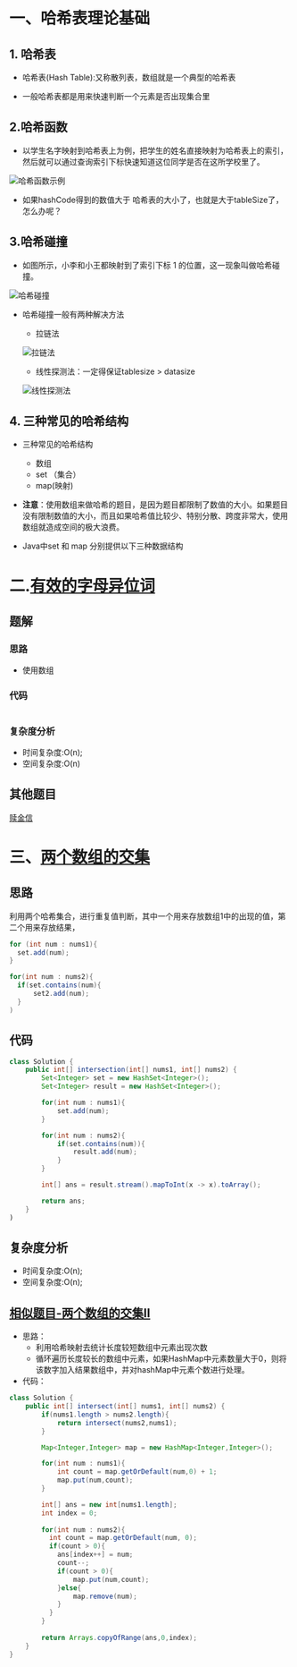 # 一、哈希表理论基础

## 1. 哈希表

- 哈希表(Hash Table):又称散列表，数组就是一个典型的哈希表

- 一般哈希表都是用来快速判断一个元素是否出现集合里

## 2.哈希函数

- 以学生名字映射到哈希表上为例，把学生的姓名直接映射为哈希表上的索引，然后就可以通过查询索引下标快速知道这位同学是否在这所学校里了。

![哈希函数示例](https://img-blog.csdnimg.cn/2021010423484818.png)

- 如果hashCode得到的数值大于 哈希表的大小了，也就是大于tableSize了，怎么办呢？

## 3.哈希碰撞

- 如图所示，小李和小王都映射到了索引下标 1 的位置，这一现象叫做哈希碰撞。

![哈希碰撞](https://img-blog.csdnimg.cn/2021010423494884.png)

- 哈希碰撞一般有两种解决方法

  - 拉链法
  
  ![拉链法](https://img-blog.csdnimg.cn/20210104235015226.png)

  - 线性探测法：一定得保证tablesize > datasize

  ![线性探测法](https://img-blog.csdnimg.cn/20210104235109950.png)
  
## 4. 三种常见的哈希结构

- 三种常见的哈希结构
  - 数组
  - set （集合）
  - map(映射)

- **注意**：使用数组来做哈希的题目，是因为题目都限制了数值的大小。如果题目没有限制数值的大小，而且如果哈希值比较少、特别分散、跨度非常大，使用数组就造成空间的极大浪费。

- Java中set 和 map 分别提供以下三种数据结构

# 二.[有效的字母异位词](有效的字母异位词)

## 题解

### 思路
- 使用数组

### 代码
```java

```

### 复杂度分析
  - 时间复杂度:O(n);
  - 空间复杂度:O(n)

## 其他题目
[赎金信](https://leetcode.cn/problems/ransom-note/)

# 三、[两个数组的交集](https://leetcode.cn/problems/intersection-of-two-arrays/)

## 思路

利用两个哈希集合，进行重复值判断，其中一个用来存放数组1中的出现的值，第二个用来存放结果，

```java
for (int num : nums1){
  set.add(num);
}

for(int num : nums2){
  if(set.contains(num){
      set2.add(num);
  }
)
```

## 代码
```java
class Solution {
    public int[] intersection(int[] nums1, int[] nums2) {
        Set<Integer> set = new HashSet<Integer>();
        Set<Integer> result = new HashSet<Integer>();

        for(int num : nums1){
            set.add(num);
        }

        for(int num : nums2){
            if(set.contains(num)){
                result.add(num);
            }
        }

        int[] ans = result.stream().mapToInt(x -> x).toArray();

        return ans;
    }
)
```

## 复杂度分析
- 时间复杂度:O(n);
- 空间复杂度:O(n);

## [相似题目-两个数组的交集II](https://leetcode.cn/problems/intersection-of-two-arrays-ii/)
- 思路：
  - 利用哈希映射去统计长度较短数组中元素出现次数
  - 循环遍历长度较长的数组中元素，如果HashMap中元素数量大于0，则将该数字加入结果数组中，并对hashMap中元素个数进行处理。
- 代码：
```java
class Solution {
    public int[] intersect(int[] nums1, int[] nums2) {
        if(nums1.length > nums2.length){
            return intersect(nums2,nums1);
        }

        Map<Integer,Integer> map = new HashMap<Integer,Integer>();

        for(int num : nums1){
            int count = map.getOrDefault(num,0) + 1;
            map.put(num,count);
        }

        int[] ans = new int[nums1.length];
        int index = 0;
      
        for(int num : nums2){
          int count = map.getOrDefault(num, 0);
          if(count > 0){
            ans[index++] = num;
            count--;
            if(count > 0){
                map.put(num,count); 
            }else{
                map.remove(num);
            }
          }
        }
        
        return Arrays.copyOfRange(ans,0,index);
    }
}

```
